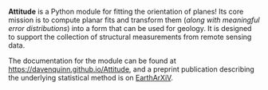 **Attitude** is a Python module for fitting the orientation of planes! Its core mission is to compute
planar fits and transform them (*along with meaningful error distributions*) into
a form that can be used for geology. It is designed to support the collection of structural
measurements from remote sensing data.

The documentation for the module can be found at
https://davenquinn.github.io/Attitude, and a preprint publication
describing the underlying statistical method is on
[EarthArXiV](https://eartharxiv.org/4enzu/).
